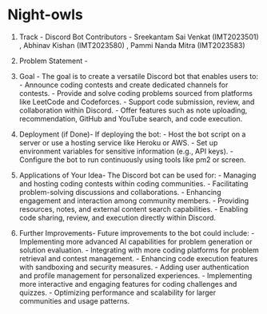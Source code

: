 # Night-owls

1) Track - Discord Bot
   Contributors - Sreekantam Sai Venkat (IMT2023501) , Abhinav Kishan (IMT2023580) , Pammi Nanda Mitra (IMT2023583)

2) Problem Statement - 

3) Goal - The goal is to create a versatile Discord bot that enables users to:
                - Announce coding contests and create dedicated channels for contests.
                - Provide and solve coding problems sourced from platforms like LeetCode and Codeforces.
                - Support code submission, review, and collaboration within Discord.
                - Offer features such as note uploading, recommendation, GitHub and YouTube search, and code execution.










7) Deployment (if Done)-
        If deploying the bot:
            - Host the bot script on a server or use a hosting service like Heroku or AWS.
            - Set up environment variables for sensitive information (e.g., API keys).
            - Configure the bot to run continuously using tools like pm2 or screen.

8) Applications of Your Idea-
      The Discord bot can be used for:
          - Managing and hosting coding contests within coding communities.
          - Facilitating problem-solving discussions and collaborations.
          - Enhancing engagement and interaction among community members.
          - Providing resources, notes, and external content search capabilities.
          - Enabling code sharing, review, and execution directly within Discord.

9) Further Improvements-
      Future improvements to the bot could include:
          - Implementing more advanced AI capabilities for problem generation or solution evaluation.
          - Integrating with more coding platforms for problem retrieval and contest management.
          - Enhancing code execution features with sandboxing and security measures.
          - Adding user authentication and profile management for personalized experiences.
          - Implementing more interactive and engaging features for coding challenges and quizzes.
          - Optimizing performance and scalability for larger communities and usage patterns.
